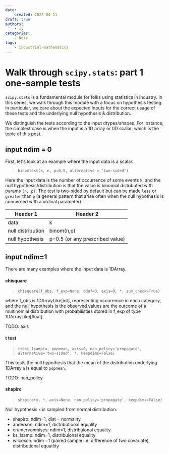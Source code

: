 ```yaml
---
date:
    created: 2025-04-11
draft: true
authors:
    - xy
categories: 
    - Note
tags:
    - industrial-mathematics
---
```


# Walk through `scipy.stats`: part 1 one-sample tests 

`scipy.stats` is a fundamental module for folks using statistics in industry. In this series, we walk through this module with a focus on hypothesis testing.
In particular, we care about the expected inputs for the correct usage of these tests and the underlying null hypothesis & distribution.

We distinguish the tests according to the input dtypes/shapes. For instance, the simplest case is when the input is a 1D array or 0D scalar, which is the topic of this post. 


## input ndim = 0

First, let's look at an example where the input data is a scalar. 

> `binomtest(k, n, p=0.5, alternative = "two-sided")`

Here the input data is the number of occurrence of some events `k`, and the null hypothesis/distribution is that the value is binomial distributed with params `(n, p)`.
The test is two-sided by default but can be made `less` or `greater` than `p` (a general pattern that arise often when the null hypothesis is concerned with a ordinal parameter). 


| Header 1      | Header 2      |
|---------------|---------------|
| data          | k             |
| null distribution | binom(n,p)  |
| null hypothesis | p=0.5 (or any prescribed value) |








## input ndim=1

There are many examples where the input data is 1DArray. 

#### chisquare

> `chisquare(f_obs, f_exp=None, ddof=0, axis=0, *, sum_check=True)`

where f_obs is 1DArrayLike[int], representing occurrence in each category, and the null hypothesis is the observed values are the outcome of a multinomial distribution with probabilisties stored in f_exp of type 1DArrayLike[float].   

TODO: axis

#### t test

> `ttest_1samp(a, popmean, axis=0, nan_policy='propagate', alternative='two-sided', *, keepdims=False)`

This tests the null hypothesis that the mean of the distribution underlying 1DArray `a` is equal to `popmean`. 

TODO: nan_policy

#### shapiro

> `shapiro(x, *, axis=None, nan_policy='propagate', keepdims=False)`

Null hypothesis `x` is sampled from normal distribution. 


- shapiro:  ndim=1, dist = normality 
- anderson: ndim=1, distributional equality
- cramervonmises: ndim=1, distribuional equality
- ks_1samp: ndim=1, distribuional equality
- wilcoxon: ndim =1 (paired sample i.e. difference of two covariate), distributional equatlity